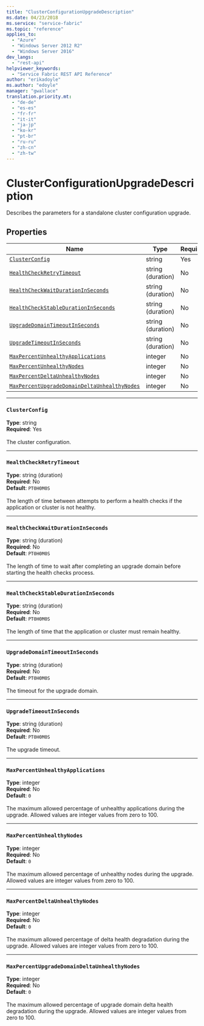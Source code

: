 ```yaml
---
title: "ClusterConfigurationUpgradeDescription"
ms.date: 04/23/2018
ms.service: "service-fabric"
ms.topic: "reference"
applies_to: 
  - "Azure"
  - "Windows Server 2012 R2"
  - "Windows Server 2016"
dev_langs: 
  - "rest-api"
helpviewer_keywords: 
  - "Service Fabric REST API Reference"
author: "erikadoyle"
ms.author: "edoyle"
manager: "gwallace"
translation.priority.mt: 
  - "de-de"
  - "es-es"
  - "fr-fr"
  - "it-it"
  - "ja-jp"
  - "ko-kr"
  - "pt-br"
  - "ru-ru"
  - "zh-cn"
  - "zh-tw"
---
```

# ClusterConfigurationUpgradeDescription

Describes the parameters for a standalone cluster configuration upgrade.

## Properties
| Name | Type | Required |
| --- | --- | --- |
| [`ClusterConfig`](#clusterconfig) | string | Yes |
| [`HealthCheckRetryTimeout`](#healthcheckretrytimeout) | string (duration) | No |
| [`HealthCheckWaitDurationInSeconds`](#healthcheckwaitdurationinseconds) | string (duration) | No |
| [`HealthCheckStableDurationInSeconds`](#healthcheckstabledurationinseconds) | string (duration) | No |
| [`UpgradeDomainTimeoutInSeconds`](#upgradedomaintimeoutinseconds) | string (duration) | No |
| [`UpgradeTimeoutInSeconds`](#upgradetimeoutinseconds) | string (duration) | No |
| [`MaxPercentUnhealthyApplications`](#maxpercentunhealthyapplications) | integer | No |
| [`MaxPercentUnhealthyNodes`](#maxpercentunhealthynodes) | integer | No |
| [`MaxPercentDeltaUnhealthyNodes`](#maxpercentdeltaunhealthynodes) | integer | No |
| [`MaxPercentUpgradeDomainDeltaUnhealthyNodes`](#maxpercentupgradedomaindeltaunhealthynodes) | integer | No |

____
### `ClusterConfig`
__Type__: string <br/>
__Required__: Yes<br/>
<br/>
The cluster configuration.

____
### `HealthCheckRetryTimeout`
__Type__: string (duration) <br/>
__Required__: No<br/>
__Default__: `PT0H0M0S` <br/>
<br/>
The length of time between attempts to perform a health checks if the application or cluster is not healthy.

____
### `HealthCheckWaitDurationInSeconds`
__Type__: string (duration) <br/>
__Required__: No<br/>
__Default__: `PT0H0M0S` <br/>
<br/>
The length of time to wait after completing an upgrade domain before starting the health checks process.

____
### `HealthCheckStableDurationInSeconds`
__Type__: string (duration) <br/>
__Required__: No<br/>
__Default__: `PT0H0M0S` <br/>
<br/>
The length of time that the application or cluster must remain healthy.

____
### `UpgradeDomainTimeoutInSeconds`
__Type__: string (duration) <br/>
__Required__: No<br/>
__Default__: `PT0H0M0S` <br/>
<br/>
The timeout for the upgrade domain.

____
### `UpgradeTimeoutInSeconds`
__Type__: string (duration) <br/>
__Required__: No<br/>
__Default__: `PT0H0M0S` <br/>
<br/>
The upgrade timeout.

____
### `MaxPercentUnhealthyApplications`
__Type__: integer <br/>
__Required__: No<br/>
__Default__: `0` <br/>
<br/>
The maximum allowed percentage of unhealthy applications during the upgrade. Allowed values are integer values from zero to 100.

____
### `MaxPercentUnhealthyNodes`
__Type__: integer <br/>
__Required__: No<br/>
__Default__: `0` <br/>
<br/>
The maximum allowed percentage of unhealthy nodes during the upgrade. Allowed values are integer values from zero to 100.

____
### `MaxPercentDeltaUnhealthyNodes`
__Type__: integer <br/>
__Required__: No<br/>
__Default__: `0` <br/>
<br/>
The maximum allowed percentage of delta health degradation during the upgrade. Allowed values are integer values from zero to 100.

____
### `MaxPercentUpgradeDomainDeltaUnhealthyNodes`
__Type__: integer <br/>
__Required__: No<br/>
__Default__: `0` <br/>
<br/>
The maximum allowed percentage of upgrade domain delta health degradation during the upgrade. Allowed values are integer values from zero to 100.
